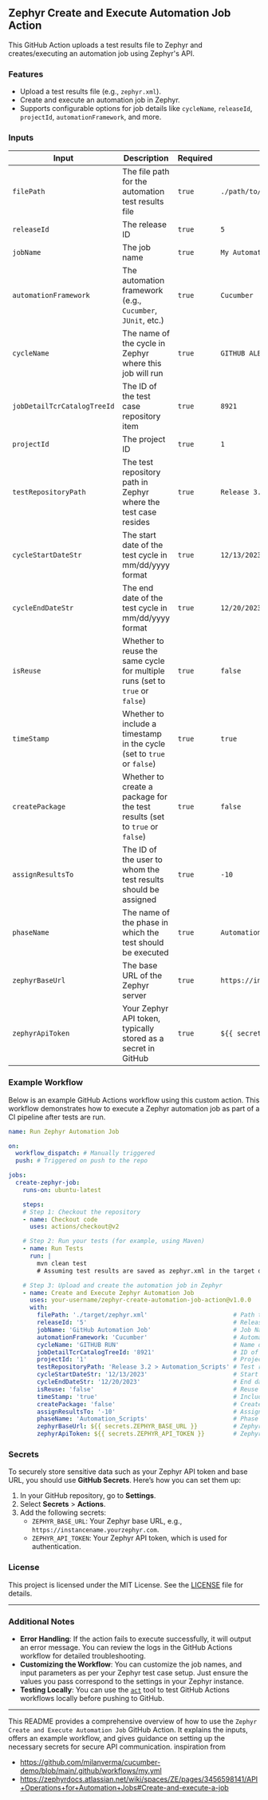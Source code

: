 ## Zephyr Create and Execute Automation Job Action

This GitHub Action uploads a test results file to Zephyr and creates/executing an automation job using Zephyr's API.

### Features
- Upload a test results file (e.g., `zephyr.xml`).
- Create and execute an automation job in Zephyr.
- Supports configurable options for job details like `cycleName`, `releaseId`, `projectId`, `automationFramework`, and more.
  
### Inputs

| Input                | Description                                                                                       | Required | Example                                | Type           |
|----------------------|---------------------------------------------------------------------------------------------------|----------|----------------------------------------|----------------|
| `filePath`           | The file path for the automation test results file                                                | `true`   | `./path/to/zephyr.xml`                 | `string`       |
| `releaseId`          | The release ID                                                                                    | `true`   | `5`                                    | `Integer`      |
| `jobName`            | The job name                                                                                      | `true`   | `My Automation Job`                    | `String`       |
| `automationFramework`| The automation framework (e.g., `Cucumber`, `JUnit`, etc.)                                        | `true`   | `Cucumber`                             | `String`       |
| `cycleName`          | The name of the cycle in Zephyr where this job will run                                           | `true`   | `GITHUB ALEX RUN`                      | `String`       |
| `jobDetailTcrCatalogTreeId` | The ID of the test case repository item                                                    | `true`   | `8921`                                 | `Integer`      |
| `projectId`          | The project ID                                                                                    | `true`   | `1`                                    | `Integer`      |
| `testRepositoryPath` | The test repository path in Zephyr where the test case resides                                    | `true`   | `Release 3.2 > Automation_Scripts`     | `string`       |
| `cycleStartDateStr`  | The start date of the test cycle in mm/dd/yyyy format                                             | `true`   | `12/13/2023`                           | `String`       |
| `cycleEndDateStr`    | The end date of the test cycle in mm/dd/yyyy format                                               | `true`   | `12/20/2023`                           | `String`       |
| `isReuse`            | Whether to reuse the same cycle for multiple runs (set to `true` or `false`)                      | `true`   | `false`                                | `true or false`|
| `timeStamp`          | Whether to include a timestamp in the cycle (set to `true` or `false`)                            | `true`   | `true`                                 | `true or false`|
| `createPackage`      | Whether to create a package for the test results (set to `true` or `false`)                       | `true`   | `false`                                | `true or false`|
| `assignResultsTo`    | The ID of the user to whom the test results should be assigned                                    | `true`   | `-10`                                  | `Integer`      |
| `phaseName`          | The name of the phase in which the test should be executed                                        | `true`   | `Automation_Scripts`                   | `String`       |
| `zephyrBaseUrl`      | The base URL of the Zephyr server                                                                 | `true`   | `https://instancename.yourzephyr.com`  | `string`       |
| `zephyrApiToken`     | Your Zephyr API token, typically stored as a secret in GitHub                                     | `true`   | `${{ secrets.ZEPHYR_API_TOKEN }}`      | `string`       |

### Example Workflow

Below is an example GitHub Actions workflow using this custom action. This workflow demonstrates how to execute a Zephyr automation job as part of a CI pipeline after tests are run.

```yaml
name: Run Zephyr Automation Job

on:
  workflow_dispatch: # Manually triggered
  push: # Triggered on push to the repo

jobs:
  create-zephyr-job:
    runs-on: ubuntu-latest

    steps:
    # Step 1: Checkout the repository
    - name: Checkout code
      uses: actions/checkout@v2

    # Step 2: Run your tests (for example, using Maven)
    - name: Run Tests
      run: |
        mvn clean test
        # Assuming test results are saved as zephyr.xml in the target directory

    # Step 3: Upload and create the automation job in Zephyr
    - name: Create and Execute Zephyr Automation Job
      uses: your-username/zephyr-create-automation-job-action@v1.0.0
      with:
        filePath: './target/zephyr.xml'                        # Path to the test results file
        releaseId: '5'                                         # Release ID in Zephyr
        jobName: 'GitHub Automation Job'                       # Job Name
        automationFramework: 'Cucumber'                        # Automation Framework (e.g., Cucumber, JUnit)
        cycleName: 'GITHUB RUN'                                # Name of the cycle
        jobDetailTcrCatalogTreeId: '8921'                      # ID of the test case repository
        projectId: '1'                                         # Project ID
        testRepositoryPath: 'Release 3.2 > Automation_Scripts' # Test repository path
        cycleStartDateStr: '12/13/2023'                        # Start date of the cycle
        cycleEndDateStr: '12/20/2023'                          # End date of the cycle
        isReuse: 'false'                                       # Reuse the same cycle for multiple runs
        timeStamp: 'true'                                      # Include timestamp
        createPackage: 'false'                                 # Create a package for the results
        assignResultsTo: '-10'                                 # Assign results to a user (ID)
        phaseName: 'Automation_Scripts'                        # Phase name
        zephyrBaseUrl: ${{ secrets.ZEPHYR_BASE_URL }}          # Zephyr base URL (store in GitHub secrets)
        zephyrApiToken: ${{ secrets.ZEPHYR_API_TOKEN }}        # Zephyr API token (store in GitHub secrets)
```

### Secrets
To securely store sensitive data such as your Zephyr API token and base URL, you should use **GitHub Secrets**. Here’s how you can set them up:

1. In your GitHub repository, go to **Settings**.
2. Select **Secrets** > **Actions**.
3. Add the following secrets:
   - `ZEPHYR_BASE_URL`: Your Zephyr base URL, e.g., `https://instancename.yourzephyr.com`.
   - `ZEPHYR_API_TOKEN`: Your Zephyr API token, which is used for authentication.

### License

This project is licensed under the MIT License. See the [LICENSE](./LICENSE) file for details.

---

### Additional Notes

- **Error Handling**: If the action fails to execute successfully, it will output an error message. You can review the logs in the GitHub Actions workflow for detailed troubleshooting.
- **Customizing the Workflow**: You can customize the job names, and input parameters as per your Zephyr test case setup. Just ensure the values you pass correspond to the settings in your Zephyr instance.
- **Testing Locally**: You can use the [`act`](https://github.com/nektos/act) tool to test GitHub Actions workflows locally before pushing to GitHub.

---

This README provides a comprehensive overview of how to use the `Zephyr Create and Execute Automation Job` GitHub Action. It explains the inputs, offers an example workflow, and gives guidance on setting up the necessary secrets for secure API communication.
inspiration from
- https://github.com/milanverma/cucumber-demo/blob/main/.github/workflows/my.yml
- https://zephyrdocs.atlassian.net/wiki/spaces/ZE/pages/3456598141/API+Operations+for+Automation+Jobs#Create-and-execute-a-job